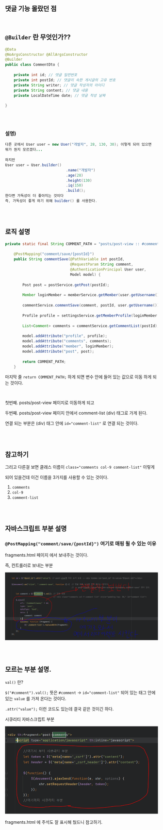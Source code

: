 ## 댓글 기능 몰랐던 점

<br/>

## `@Builder` 란 무엇인가??

```java
@Data
@NoArgsConstructor @AllArgsConstructor
@Builder
public class CommentDto {

    private int id; // 댓글 일련번호
    private int postId; // 댓글이 속한 게시글의 고유 번호
    private String writer; // 댓글 작성자의 아이디
    private String content; // 댓글 내용
    private LocalDateTime date; // 댓글 작성 날짜

}
```

<br/><br/>

### 설명)

```java
다른 곳에서 User user = new User("개발자", 28, 130, 30); 이렇게 되어 있으면
뭐가 뭔지 모르겠다...

하지만 
User user = User.builder()
							.name("개발자")
							.age(28)
							.height(130)
							.iq(150)
							.build();
한다면 가독성이 더 좋아지는 것이다
즉, 가독성이 좋게 하기 위해 builder() 를 사용한다.
```

<br/><br/>

## 로직 설명

```java
private static final String COMMENT_PATH = "posts/post-view :: #comment-list";

    @PostMapping("comment/save/{postId}")
    public String commentSave(@PathVariable int postId,
                              @RequestParam String comment,
                              @AuthenticationPrincipal User user,
                              Model model) {

        Post post = postService.getPost(postId);

        Member loginMember = memberService.getMember(user.getUsername());

        commentService.commentSave(comment, postId, user.getUsername());

        Profile profile = settingsService.getMemberProfile(loginMember.getId());

        List<Comment> comments = commentService.getCommentList(postId);

        model.addAttribute("profile", profile);
        model.addAttribute("comments", comments);
        model.addAttribute("member", loginMember);
        model.addAttribute("post", post);

        return COMMENT_PATH;
    }
```

마지막 줄 `return COMMENT_PATH;` 하게 되면 변수 안에 들어 있는 값으로 이동 하게 되는 것이다.

<br/>

첫번째. posts/post-view 페이지로 이동하게 되고

두번째. posts/post-view 페이지 안에서  comment-list (div) 태그로 가게 된다.

연결 되는 부분은 (div) 태그 안에 `id="comment-list"` 로 연결 되는 것이다.

<br/><br/>

## 참고하기

그리고 다른걸 보면 클래스 이름이 `class="comments col-9 comment-list"` 이렇게 

되어 있을건데 이건 이름을 3가지를 사용할 수 있는 것이다. 

1. `comments`
2. `col-9`
3. `comment-list`

<br/><br/>

## 자바스크립트 부분 설명

### `@PostMapping("comment/save/{postId}")` 여기로 매핑 될 수 있는 이유

fragments.html 페이지 에서 보내주는 것이다. 

즉, 컨트롤러로 보내는 부분

![이미지](/programming/img/회원가입설명19.PNG)

<br/><br/>

## 모르는 부분 설명.

`val()` 란?

`$("#comment").val();` 뜻은 `#comment` → `id="comment-list"` 되어 있는 태그 안에 있는 `value` 를 가져 온다는 것이다.

`.attr("value");` 이런 코드도 있는데 결국 같은 것이긴 하다.

시큐리티 자바스크립트 부분

![이미지](/programming/img/회원가입설명20.PNG)

fragments.html 에 주석도 잘 표시해 뒀드니 참고하기.